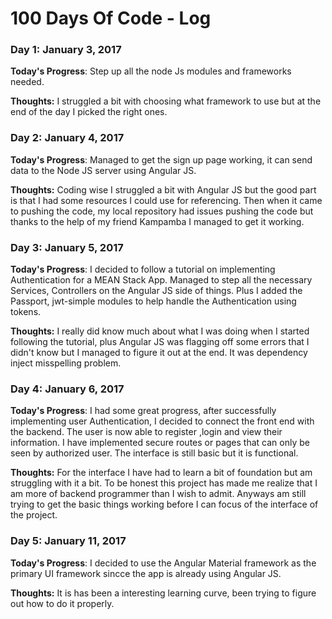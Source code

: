 # 100 Days Of Code - Log

### Day 1: January 3, 2017

**Today's Progress**: Step up all the node Js modules and frameworks needed.

**Thoughts:** I struggled a bit with choosing what framework to use but at the end of the day I picked the right ones.
### Day 2: January 4, 2017

**Today's Progress**: Managed to get the sign up page working, it can send data to the Node JS server using Angular JS.

**Thoughts:** Coding wise I struggled a bit with Angular JS but the good part is that I had some resources I could use for referencing. Then when it came to pushing the code, my local repository had issues pushing the code but thanks to the help of my friend Kampamba I managed to get it working.

### Day 3: January 5, 2017
**Today's Progress**: I decided to follow a tutorial on implementing  Authentication for a MEAN Stack App. Managed to step all the necessary Services, Controllers on the Angular JS side of things. Plus I added the Passport, jwt-simple modules to help handle the Authentication using tokens.

**Thoughts:** I really did know much about what I was doing when I started following the tutorial, plus Angular JS was flagging off some errors that I didn't know but I managed to figure it out at the end. It was dependency inject misspelling problem.

### Day 4: January 6, 2017
**Today's Progress**: I had some great progress, after successfully implementing user Authentication, I decided to connect the front end with the backend. The user is now able to register ,login and view their information. I have implemented secure routes or pages that can only be seen by authorized user. The interface is still basic but it is functional.

**Thoughts:** For the interface I have had to learn a bit of foundation but am struggling with it a bit. To be honest this project has made me realize that I am more of backend programmer than I wish to admit. Anyways am still trying to get the basic things working before I can focus of the interface of the project.

### Day 5: January 11, 2017
**Today's Progress**: I decided to use the Angular Material framework as the  primary UI framework sincce  the app is already using Angular JS.

**Thoughts:** It is has been a interesting learning curve, been trying to figure out how to do it properly.
